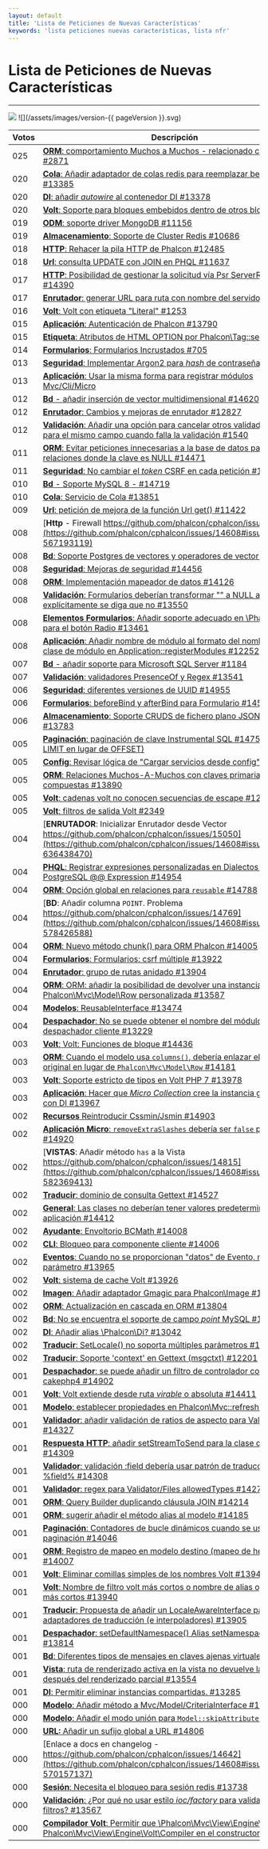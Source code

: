 ```yaml
---
layout: default
title: 'Lista de Peticiones de Nuevas Características'
keywords: 'lista peticiones nuevas características, lista nfr'
---
```


# Lista de Peticiones de Nuevas Características
- - -
![](/assets/images/document-status-stable-success.svg) ![](/assets/images/version-{{ pageVersion }}.svg)



| Votos | Descripción                                                                                                                                                                                                               |
| ----- | ------------------------------------------------------------------------------------------------------------------------------------------------------------------------------------------------------------------------- |
| 025   | [**ORM**: comportamiento Muchos a Muchos - relacionado con guardar #2871](https://github.com/phalcon/cphalcon/issues/14608#issuecomment-563456526)                                                                        |
| 020   | [**Cola**: Añadir adaptador de colas redis para reemplazar beanstalkd #13385](https://github.com/phalcon/cphalcon/issues/14608#issuecomment-563462564)                                                                    |
| 020   | [**DI**: añadir *autowire* al contenedor DI #13378](https://github.com/phalcon/cphalcon/issues/14608#issuecomment-563462162)                                                                                              |
| 020   | [**Volt**: Soporte para bloques embebidos dentro de otros bloques #329](https://github.com/phalcon/cphalcon/issues/14608#issuecomment-563450829)                                                                          |
| 019   | [**ODM**: soporte driver MongoDB #11156 ](https://github.com/phalcon/cphalcon/issues/14608#issuecomment-563457909)                                                                                                        |
| 019   | [**Almacenamiento**: Soporte de Cluster Redis #10686](https://github.com/phalcon/cphalcon/issues/14608#issuecomment-563457535)                                                                                            |
| 018   | [**HTTP**: Rehacer la pila HTTP de Phalcon #12485](https://github.com/phalcon/cphalcon/issues/14608#issuecomment-563460592)                                                                                               |
| 018   | [**Url**: consulta UPDATE con JOIN en PHQL #11637](https://github.com/phalcon/cphalcon/issues/14608#issuecomment-563458814)                                                                                               |
| 017   | [**HTTP**: Posibilidad de gestionar la solicitud vía Psr ServerRequest #14390](https://github.com/phalcon/cphalcon/issues/14608#issuecomment-563472103)                                                                   |
| 017   | [**Enrutador**: generar URL para ruta con nombre del servidor #9913](https://github.com/phalcon/cphalcon/issues/14608#issuecomment-563457193)                                                                             |
| 016   | [**Volt**: Volt con etiqueta "Literal" #1253](https://github.com/phalcon/cphalcon/issues/14608#issuecomment-563454743)                                                                                                    |
| 015   | [**Aplicación**: Autenticación de Phalcon #13790](https://github.com/phalcon/cphalcon/issues/14608#issuecomment-563465535)                                                                                                |
| 015   | [**Etiqueta**: Atributos de HTML OPTION por Phalcon\Tag::select() #899](https://github.com/phalcon/cphalcon/issues/14608#issuecomment-563454571)                                                                         |
| 014   | [**Formularios**: Formularios Incrustados #705](https://github.com/phalcon/cphalcon/issues/14608#issuecomment-563454291)                                                                                                  |
| 013   | [**Seguridad**: Implementar Argon2 para *hash* de contraseña #13596](https://github.com/phalcon/cphalcon/issues/14608#issuecomment-563464503)                                                                             |
| 013   | [**Aplicación**: Usar la misma forma para registrar módulos Mvc/Cli/Micro](https://github.com/phalcon/cphalcon/issues/14608#issuecomment-563460232)                                                                       |
| 012   | [**Bd** - añadir inserción de vector multidimensional #14620](https://github.com/phalcon/cphalcon/issues/14608#issuecomment-565614245)                                                                                    |
| 012   | [**Enrutador**: Cambios y mejoras de enrutador #12827](https://github.com/phalcon/cphalcon/issues/14608#issuecomment-563460975)                                                                                           |
| 012   | [**Validación**: Añadir una opción para cancelar otros validadores sólo para el mismo campo cuando falla la validación #1540](https://github.com/phalcon/cphalcon/issues/14608#issuecomment-563455315)                    |
| 011   | [**ORM**: Evitar peticiones innecesarias a la base de datos para relaciones donde la clave es NULL #14471](https://github.com/phalcon/cphalcon/issues/14608#issuecomment-563473074)                                       |
| 011   | [**Seguridad**: No cambiar el *token* CSRF en cada petición #14413](https://github.com/phalcon/cphalcon/issues/14608#issuecomment-563472592)                                                                              |
| 010   | [**Bd** - Soporte MySQL 8 - #14719 ](https://github.com/phalcon/cphalcon/issues/14608#issuecomment-575210064)                                                                                                             |
| 010   | [**Cola**: Servicio de Cola #13851](https://github.com/phalcon/cphalcon/issues/14608#issuecomment-563466492)                                                                                                              |
| 009   | [**Url**: petición de mejora de la función Url get() #11422](https://github.com/phalcon/cphalcon/issues/14608#issuecomment-563458598)                                                                                     |
| 008   | [**Http** - Firewall https://github.com/phalcon/cphalcon/issues/11389](https://github.com/phalcon/cphalcon/issues/14608#issuecomment-567193119)                                                                           |
| 008   | [**Bd**: Soporte Postgres de vectores y operadores de vector #14579](https://github.com/phalcon/cphalcon/issues/14608#issuecomment-563474058)                                                                             |
| 008   | [**Seguridad**: Mejoras de seguridad #14456](https://github.com/phalcon/cphalcon/issues/14608#issuecomment-563472866)                                                                                                     |
| 008   | [**ORM**: Implementación mapeador de datos #14126](https://github.com/phalcon/cphalcon/issues/14608#issuecomment-563470384)                                                                                               |
| 008   | [**Validación**: Formularios deberían transformar "" a NULL a no ser que explícitamente se diga que no #13550](https://github.com/phalcon/cphalcon/issues/14608#issuecomment-563463763)                                   |
| 008   | [**Elementos Formularios**: Añadir soporte adecuado en \Phalcon\Form para el botón Radio #13461](https://github.com/phalcon/cphalcon/issues/14608#issuecomment-563462831)                                               |
| 008   | [**Aplicación**: Añadir nombre de módulo al formato del nombre de la clase de módulo en Application::registerModules #12252](https://github.com/phalcon/cphalcon/issues/14608#issuecomment-563459928)                     |
| 007   | [**Bd** - añadir soporte para Microsoft SQL Server #1184](https://github.com/phalcon/cphalcon/issues/14608#issuecomment-564031896)                                                                                        |
| 007   | [**Validación**: validadores PresenceOf y Regex #13541](https://github.com/phalcon/cphalcon/issues/14608#issuecomment-563463446)                                                                                          |
| 006   | [**Seguridad**: diferentes versiones de UUID #14955](https://github.com/phalcon/cphalcon/issues/14608#issuecomment-618686517)                                                                                             |
| 006   | [**Formularios**: beforeBind y afterBind para Formulario #14598](https://github.com/phalcon/cphalcon/issues/14608#issuecomment-563474183)                                                                                 |
| 006   | [**Almacenamiento**: Soporte CRUDS de fichero plano JSON en Phalcon #13783](https://github.com/phalcon/cphalcon/issues/14608#issuecomment-563465319)                                                                      |
| 005   | [**Paginación**: paginación de clave Instrumental SQL #14754 (usando LIMIT en lugar de OFFSET)](https://github.com/phalcon/cphalcon/issues/14608#issuecomment-577485346)                                                  |
| 005   | [**Config**: Revisar lógica de "Cargar servicios desde config" #14564](https://github.com/phalcon/cphalcon/issues/14608#issuecomment-563473911)                                                                           |
| 005   | [**ORM**: Relaciones Muchos-A-Muchos con claves primarias compuestas #13890](https://github.com/phalcon/cphalcon/issues/14608#issuecomment-563467094)                                                                     |
| 005   | [**Volt**: cadenas volt no conocen secuencias de escape #12888](https://github.com/phalcon/cphalcon/issues/14608#issuecomment-563461156)                                                                                  |
| 005   | [**Volt**: filtros de salida Volt #2349](https://github.com/phalcon/cphalcon/issues/14608#issuecomment-563455702)                                                                                                         |
| 004   | [**ENRUTADOR**: Inicializar Enrutador desde Vector https://github.com/phalcon/cphalcon/issues/15050](https://github.com/phalcon/cphalcon/issues/14608#issuecomment-636438470)                                             |
| 004   | [**PHQL**: Registrar expresiones personalizadas en Dialectos PHQL como PostgreSQL @@ Expression #14954](https://github.com/phalcon/cphalcon/issues/14608#issuecomment-618686731)                                          |
| 004   | [**ORM**: Opción global en relaciones para `reusable` #14788  ](https://github.com/phalcon/cphalcon/issues/14608#issuecomment-580074598)                                                                                  |
| 004   | [**BD**: Añadir columna `POINT`. Problema https://github.com/phalcon/cphalcon/issues/14769](https://github.com/phalcon/cphalcon/issues/14608#issuecomment-578426588)                                                      |
| 004   | [**ORM**: Nuevo método chunk() para ORM Phalcon #14005](https://github.com/phalcon/cphalcon/issues/14608#issuecomment-563469164)                                                                                          |
| 004   | [**Formularios**: Formularios: csrf múltiple #13922](https://github.com/phalcon/cphalcon/issues/14608#issuecomment-563467909)                                                                                             |
| 004   | [**Enrutador**: grupo de rutas anidado #13904](https://github.com/phalcon/cphalcon/issues/14608#issuecomment-563467331)                                                                                                   |
| 004   | [**ORM**: ORM: añadir la posibilidad de devolver una instancia de la clase Phalcon\Mvc\Model\Row personalizada #13587](https://github.com/phalcon/cphalcon/issues/14608#issuecomment-563464329)                        |
| 004   | [**Modelos**: ReusableInterface #13474](https://github.com/phalcon/cphalcon/issues/14608#issuecomment-563463272)                                                                                                          |
| 004   | [**Despachador**: No se puede obtener el nombre del módulo desde el despachador cliente #13229](https://github.com/phalcon/cphalcon/issues/14608#issuecomment-563461811)                                                  |
| 003   | [**Volt**: Volt: Funciones de bloque #14436](https://github.com/phalcon/cphalcon/issues/14608#issuecomment-563472761)                                                                                                     |
| 003   | [**ORM**: Cuando el modelo usa `columns()`, debería enlazar el modelo original en lugar de `Phalcon\Mvc\Model\Row` #14181](https://github.com/phalcon/cphalcon/issues/14608#issuecomment-563470662)                    |
| 003   | [**Volt**: Soporte estricto de tipos en Volt PHP 7 #13978](https://github.com/phalcon/cphalcon/issues/14608#issuecomment-563468935)                                                                                       |
| 003   | [**Aplicación**: Hacer que *Micro Collection* cree la instancia gestionadora con DI #13967](https://github.com/phalcon/cphalcon/issues/14608#issuecomment-563468734)                                                      |
| 002   | [**Recursos** Reintroducir Cssmin/Jsmin #14903](https://github.com/phalcon/cphalcon/issues/14608#issuecomment-612258064)                                                                                                  |
| 002   | [**Aplicación Micro**: `removeExtraSlashes` debería ser `false` por defecto  #14920  ](https://github.com/phalcon/cphalcon/issues/14608#issuecomment-612254092)                                                           |
| 002   | [**VISTAS**: Añadir método `has` a la Vista https://github.com/phalcon/cphalcon/issues/14815](https://github.com/phalcon/cphalcon/issues/14608#issuecomment-582369413)                                                    |
| 002   | [**Traducir**: dominio de consulta Gettext #14527](https://github.com/phalcon/cphalcon/issues/14608#issuecomment-563473701)                                                                                               |
| 002   | [**General**: Las clases no deberían tener valores predeterminados de la aplicación #14412](https://github.com/phalcon/cphalcon/issues/14608#issuecomment-563472373)                                                      |
| 002   | [**Ayudante**: Envoltorio BCMath #14008](https://github.com/phalcon/cphalcon/issues/14608#issuecomment-563469554)                                                                                                         |
| 002   | [**CLI**: Bloqueo para componente cliente #14006](https://github.com/phalcon/cphalcon/issues/14608#issuecomment-563469269)                                                                                                |
| 002   | [**Eventos**: Cuando no se proporcionan "datos" de Evento, no pasar el parámetro #13965](https://github.com/phalcon/cphalcon/issues/14608#issuecomment-563468580)                                                         |
| 002   | [**Volt**: sistema de cache Volt #13926](https://github.com/phalcon/cphalcon/issues/14608#issuecomment-563468064)                                                                                                         |
| 002   | [**Imagen**: Añadir adaptador Gmagic para Phalcon\Image #13884](https://github.com/phalcon/cphalcon/issues/14608#issuecomment-563466912)                                                                                 |
| 002   | [**ORM**: Actualización en cascada en ORM #13804](https://github.com/phalcon/cphalcon/issues/14608#issuecomment-563465830)                                                                                                |
| 002   | [**Bd**: No se encuentra el soporte de campo *point* MySQL #13670](https://github.com/phalcon/cphalcon/issues/14608#issuecomment-563464733)                                                                               |
| 002   | [**DI**: Añadir alias \Phalcon\Di? #13042](https://github.com/phalcon/cphalcon/issues/14608#issuecomment-563461382)                                                                                                     |
| 002   | [**Traducir**: SetLocale() no soporta múltiples parámetros #12202](https://github.com/phalcon/cphalcon/issues/14608#issuecomment-563459713)                                                                               |
| 002   | [**Traducir**: Soporte 'context' en Gettext (msgctxt) #12201](https://github.com/phalcon/cphalcon/issues/14608#issuecomment-563459537)                                                                                    |
| 001   | [**Despachador**: se puede añadir un filtro de controlador como cakephp4 #14902](https://github.com/phalcon/cphalcon/issues/14608#issuecomment-612260608)                                                                 |
| 001   | [**Volt**: Volt extiende desde ruta *virable* o absoluta #14411](https://github.com/phalcon/cphalcon/issues/14608#issuecomment-563472223)                                                                                 |
| 001   | [**Modelo**: establecer propiedades en Phalcon\Mvc::refresh() #14338](https://github.com/phalcon/cphalcon/issues/14608#issuecomment-563471609)                                                                           |
| 001   | [**Validador**: añadir validación de ratios de aspecto para Validator/Files #14327](https://github.com/phalcon/cphalcon/issues/14608#issuecomment-563471422)                                                              |
| 001   | [**Respuesta HTTP**: añadir setStreamToSend para la clase de respuesta #14309](https://github.com/phalcon/cphalcon/issues/14608#issuecomment-563471281)                                                                   |
| 001   | [**Validador**: validación :field debería usar patrón de traducción %field% #14308](https://github.com/phalcon/cphalcon/issues/14608#issuecomment-563471140)                                                              |
| 001   | [**Validador**: regex para Validator/Files allowedTypes #14273](https://github.com/phalcon/cphalcon/issues/14608#issuecomment-563471018)                                                                                  |
| 001   | [**ORM**: Query Builder duplicando cláusula JOIN #14214](https://github.com/phalcon/cphalcon/issues/14608#issuecomment-563470840)                                                                                         |
| 001   | [**ORM**: sugerir añadir el método alias al modelo #14185](https://github.com/phalcon/cphalcon/issues/14608#issuecomment-563470748)                                                                                       |
| 001   | [**Paginación**: Contadores de bucle dinámicos cuando se usa paginación #14046](https://github.com/phalcon/cphalcon/issues/14608#issuecomment-563469839)                                                                  |
| 001   | [**ORM**: Registro de mapeo en modelo destino (mapeo de herencia) #14007](https://github.com/phalcon/cphalcon/issues/14608#issuecomment-563469360)                                                                        |
| 001   | [**Volt**: Eliminar comillas simples de los nombres Volt #13942](https://github.com/phalcon/cphalcon/issues/14608#issuecomment-563468440)                                                                                 |
| 001   | [**Volt**: Nombre de filtro volt más cortos o nombre de alias opcionales más cortos #13940](https://github.com/phalcon/cphalcon/issues/14608#issuecomment-563468162)                                                      |
| 001   | [**Traducir**: Propuesta de añadir un LocaleAwareInterface para los adaptadores de traducción (e interpoladores) #13905](https://github.com/phalcon/cphalcon/issues/14608#issuecomment-563467599)                         |
| 001   | [**Despachador**: setDefaultNamespace() Alias setNamespace() #13814](https://github.com/phalcon/cphalcon/issues/14608#issuecomment-563466372)                                                                             |
| 001   | [**Bd**: Diferentes tipos de mensajes en claves ajenas virtuales #13801](https://github.com/phalcon/cphalcon/issues/14608#issuecomment-563465704)                                                                         |
| 001   | [**Vista**: ruta de renderizado activa en la vista no devuelve la ruta previa después del renderizado parcial #13554](https://github.com/phalcon/cphalcon/issues/14608#issuecomment-563463890)                            |
| 001   | [**DI**: Permitir eliminar instancias compartidas. #13285](https://github.com/phalcon/cphalcon/issues/14608#issuecomment-563461980)                                                                                       |
| 000   | [**Modelo**: Añadir método a Mvc/Model/CriteriaInterface #14818](https://github.com/phalcon/cphalcon/issues/14608#issuecomment-612263365)                                                                                 |
| 000   | [**Modelo**: Añadir el modo unión para `Model::skipAttributes()` #14934](https://github.com/phalcon/cphalcon/issues/14608#issuecomment-612256783)                                                                         |
| 000   | [**URL:** Añadir un sufijo global a URL #14806](https://github.com/phalcon/cphalcon/issues/14608#issuecomment-581779401)                                                                                                  |
| 000   | [Enlace a docs en changelog -  https://github.com/phalcon/cphalcon/issues/14642](https://github.com/phalcon/cphalcon/issues/14608#issuecomment-570157137)                                                                 |
| 000   | [**Sesión**: Necesita el bloqueo para sesión redis #13738](https://github.com/phalcon/cphalcon/issues/14608#issuecomment-563464989)                                                                                       |
| 000   | [**Validación**: ¿Por qué no usar estilo *ioc/factory* para validadores como filtros? #13567](https://github.com/phalcon/cphalcon/issues/14608#issuecomment-563464989)                                                    |
| 000   | [**Compilador Volt**: Permitir que \Phalcon\Mvc\View\Engine\Volt acepte Phalcon\Mvc\View\Engine\Volt\Compiler en el constructor #2700](https://github.com/phalcon/cphalcon/issues/14608#issuecomment-563456153) |
